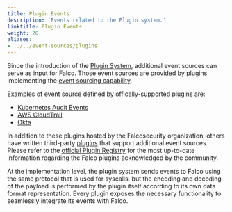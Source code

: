 ```yaml
---
title: Plugin Events
description: 'Events related to the Plugin system.'
linktitle: Plugin Events
weight: 20
aliases:
- ../../event-sources/plugins
---
```


Since the introduction of the [Plugin System](/docs/plugins), additional event sources can serve as input for Falco. Those event sources are provided by plugins implementing the [event sourcing capability](/docs/reference/plugins/plugin-api-reference/#event-sourcing-capability-api). 

Examples of event source defined by offically-supported plugins are:

* [Kubernetes Audit Events](kubernetes-audit)
* [AWS CloudTrail](cloudtrail)
* [Okta](okta)

In addition to these plugins hosted by the Falcosecurity organization, others have written third-party [plugins](https://github.com/falcosecurity/plugins#readme) that support additional event sources. Please refer to the [official Plugin Registry](https://github.com/falcosecurity/plugins/blob/master/registry.yaml) for the most up-to-date information regarding the Falco plugins acknowledged by the community.

At the implementation level, the plugin system sends events to Falco using the same protocol that is used for syscalls, but the encoding and decoding of the payload is performed by the plugin itself according to its own data format representation. Every plugin exposes the necessary functionality to seamlessly integrate its events with Falco.

